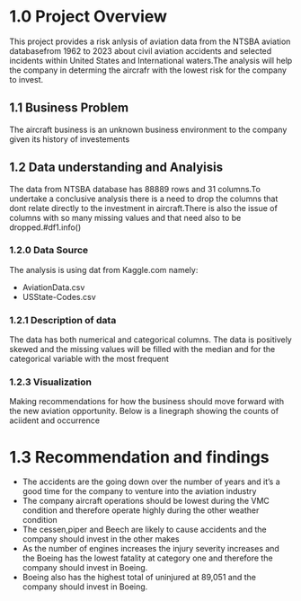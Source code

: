 # 1.0 Project Overview
This project provides a risk anlysis of aviation data from the NTSBA aviation databasefrom 1962 to 2023 about civil aviation accidents and selected incidents within United States and International waters.The analysis will help the company in determing the aircrafr with the lowest risk for the company to invest.
## 1.1 Business Problem
The aircraft business is an unknown business environment to the company given its history of investements 
## 1.2 Data understanding and Analyisis
The data from NTSBA database has 88889 rows and 31 columns.To undertake a conclusive analysis there is a need to drop the columns that dont relate directly to the investment in aircraft.There is also the issue of columns with so many missing values and that need also to be dropped.#df1.info()
### 1.2.0 Data Source
The analysis is using dat from Kaggle.com namely:
  - AviationData.csv
  - USState-Codes.csv
### 1.2.1 Description of data
The data has both numerical and categorical columns.
The data is positively skewed and the missing values will be filled with the median and for the categorical variable with the most frequent
### 1.2.3 Visualization
Making recommendations for how the business should move forward with the new aviation opportunity. 
Below is a linegraph showing the counts of aciident and occurrence
# 1.3 Recommendation and findings
- The accidents are the going down over the number of years and it’s a good time for the company to venture into the aviation industry
- The company aircraft operations should be lowest during the VMC condition and therefore operate highly during the other weather condition
- The cessen,piper and Beech are likely to cause accidents and the company should invest in the other makes
- As the number of engines increases the injury severity increases and the Boeing has the lowest fatality at category one and therefore the company should invest in Boeing. 
- Boeing also has the highest total of uninjured at 89,051 and the company should invest in Boeing.